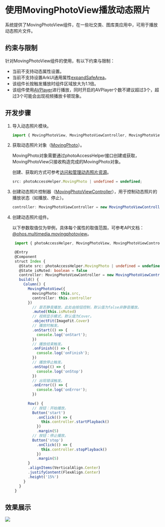 # 使用MovingPhotoView播放动态照片
<!--Kit: Media Library Kit-->
<!--Subsystem: FileManagement-->
<!--Owner: @tangye123456-->
<!--SE: @YanSanzo-->
<!--TSE: @tinygreyy-->

系统提供了MovingPhotoView组件，在一些社交类、图库类应用中，可用于播放动态照片文件。

## 约束与限制

针对MovingPhotoView组件的使用，有以下约束与限制：

- 当前不支持动态属性设置。
- 当前不支持设置ArkUI通用属性[expandSafeArea](../../reference/apis-arkui/arkui-ts/ts-universal-attributes-expand-safe-area.md#expandsafearea)。
- 该组件长按触发播放时组件区域放大为1.1倍。
- 该组件使用[AVPlayer](../../reference/apis-media-kit/arkts-apis-media-AVPlayer.md)进行播放，同时开启的AVPlayer个数不建议超过3个，超过3个可能会出现视频播放卡顿现象。

## 开发步骤

1. 导入动态照片模块。
 
   ```ts
   import { MovingPhotoView, MovingPhotoViewController, MovingPhotoViewAttribute } from '@kit.MediaLibraryKit';
   ```

2. 获取动态照片对象（[MovingPhoto](../../reference/apis-media-library-kit/arkts-apis-photoAccessHelper-MovingPhoto.md)）。

   MovingPhoto对象需要通过photoAccessHelper接口创建或获取，MovingPhotoView只接收构造完成的MovingPhoto对象。

   创建、获取的方式可参考[访问和管理动态照片资源](photoAccessHelper-movingphoto.md)。

   ```ts
   src: photoAccessHelper.MovingPhoto | undefined = undefined;
   ```

3. 创建动态照片控制器（[MovingPhotoViewController](../../reference/apis-media-library-kit/ohos-multimedia-movingphotoview.md#movingphotoviewcontroller)），用于控制动态照片的播放状态（如播放、停止）。

   ```ts
   controller: MovingPhotoViewController = new MovingPhotoViewController();
   ```

4. 创建动态照片组件。

   以下参数取值仅为举例，具体每个属性的取值范围，可参考API文档：[@ohos.multimedia.movingphotoview](../../reference/apis-media-library-kit/ohos-multimedia-movingphotoview.md)。

   ```ts
    import { photoAccessHelper, MovingPhotoView, MovingPhotoViewController, MovingPhotoViewAttribute } from '@kit.MediaLibraryKit';

    @Entry
    @Component
    struct Index {
      @State src: photoAccessHelper.MovingPhoto | undefined = undefined
      @State isMuted: boolean = false
      controller: MovingPhotoViewController = new MovingPhotoViewController();
      build() {
        Column() {
          MovingPhotoView({
            movingPhoto: this.src,
            controller: this.controller
          })
            // 是否静音播放，此处由按钮控制，默认值为false非静音播放。
            .muted(this.isMuted)
            // 视频显示模式，默认值为Cover。
            .objectFit(ImageFit.Cover)
            // 播放时触发。
            .onStart(() => {
              console.log('onStart');
            })
            // 播放结束触发。
            .onFinish(() => {
              console.log('onFinish');
            })
            // 播放停止触发。
            .onStop(() => {
              console.log('onStop')
            })
            // 出现错误触发。
            .onError(() => {
              console.log('onError');
            })
    
          Row() {
            // 按钮：开始播放。
            Button('start')
              .onClick(() => {
                this.controller.startPlayback()
              })
              .margin(5)
            // 按钮：停止播放。
            Button('stop')
              .onClick(() => {
                this.controller.stopPlayback()
              })
              .margin(5)
          }
          .alignItems(VerticalAlign.Center)
          .justifyContent(FlexAlign.Center)
          .height('15%')
        }
      }
    }
   ```

## 效果展示

![](figures/moving-photo-view.gif)